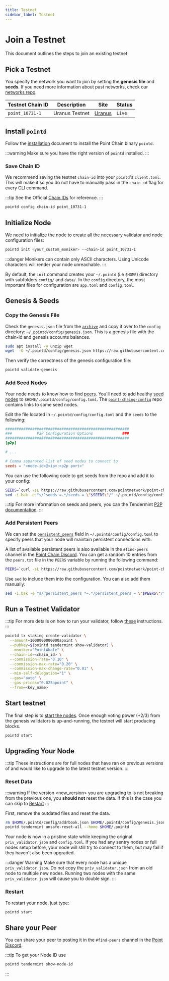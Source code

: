 ```yaml
---
title: Testnet
sidebar_label: Testnet
---
```


# Join a Testnet

This document outlines the steps to join an existing testnet

## Pick a Testnet

You specify the network you want to join by setting the **genesis file** and **seeds**. If you need more information about past networks, check our [networks repo](https://github.com/pointnetwork/point-chain-config).

| Testnet Chain ID | Description                       | Site                                                                       |  Status
| ---------------- | --------------------------------- | -------------------------------------------------------------------------- | ---------------------------------------------------------------------------------------- |
| `point_10731-1`   | Uranus Testnet                | [Uranus](https://github.com/pointnetwork/point-chain-config/tree/main/testnet-xNet-Uranus-1)     | `Live`

## Install `pointd`

Follow the [installation](./quickstart/installation.md) document to install the Point Chain binary `pointd`.

:::warning
Make sure you have the right version of `pointd` installed.
:::

### Save Chain ID

We recommend saving the testnet `chain-id` into your `pointd`'s `client.toml`. This will make it so you do not have to manually pass in the `chain-id` flag for every CLI command.

:::tip
See the Official [Chain IDs](./../users/technical_concepts/chain_id) for reference.
:::

```bash
pointd config chain-id point_10731-1
```

## Initialize Node

We need to initialize the node to create all the necessary validator and node configuration files:

```bash
pointd init <your_custom_moniker> --chain-id point_10731-1
```

:::danger
Monikers can contain only ASCII characters. Using Unicode characters will render your node unreachable.
:::

By default, the `init` command creates your `~/.pointd` (i.e `$HOME`) directory with subfolders `config/` and `data/`.
In the `config` directory, the most important files for configuration are `app.toml` and `config.toml`.

## Genesis & Seeds

### Copy the Genesis File

Check the `genesis.json` file from the [`archive`](https://github.com/pointnetwork/point-chain-config/blob/main/testnet-xNet-Uranus-1/genesis.json) and copy it over to the `config` directory: `~/.pointd/config/genesis.json`. This is a genesis file with the chain-id and genesis accounts balances.

```bash
sudo apt install -y unzip wget
wget  -O ~/.pointd/config/genesis.json https://raw.githubusercontent.com/pointnetwork/point-chain-config/main/testnet-xNet-Uranus-1/genesis.json
```

Then verify the correctness of the genesis configuration file:

```bash
pointd validate-genesis
```

### Add Seed Nodes

Your node needs to know how to find [peers](https://docs.tendermint.com/v0.34/tendermint-core/using-tendermint.html#peers). You'll need to add healthy [seed nodes](https://docs.tendermint.com/v0.34/tendermint-core/using-tendermint.html#seed) to `$HOME/.pointd/config/config.toml`. The [`point-chaing-config`](https://github.com/pointnetwork/point-chain-config) repo contains links to some seed nodes.

Edit the file located in `~/.pointd/config/config.toml` and the `seeds` to the following:

```toml
#######################################################
###           P2P Configuration Options             ###
#######################################################
[p2p]

# ...

# Comma separated list of seed nodes to connect to
seeds = "<node-id>@<ip>:<p2p port>"
```

You can use the following code to get seeds from the repo and add it to your config:

```bash
SEEDS=`curl -sL https://raw.githubusercontent.com/pointnetwork/point-chain-config/main/testnet-xNet-Uranus-1/seeds.txt | awk '{print $1}' | paste -s -d, -`
sed -i.bak -e "s/^seeds =.*/seeds = \"$SEEDS\"/" ~/.pointd/config/config.toml
```

:::tip
For more information on seeds and peers, you can the Tendermint [P2P documentation](https://docs.tendermint.com/master/spec/p2p/peer.html).
:::

### Add Persistent Peers

We can set the [`persistent_peers`](https://docs.tendermint.com/v0.34/tendermint-core/using-tendermint.html#persistent-peer) field in `~/.pointd/config/config.toml` to specify peers that your node will maintain persistent connections with.

A list of available persistent peers is also available in the `#find-peers` channel in the [Point Chain Discord](https://discord.com/invite/DkH6zxCXWz). You can get a random 10 entries from the `peers.txt` file in the `PEERS` variable by running the following command:

```bash
PEERS=`curl -sL https://raw.githubusercontent.com/pointnetwork/point-chain-config/main/testnet-xNet-Uranus-1/peers.txt | sort -R | head -n 10 | awk '{print $1}' | paste -s -d, -`
```

Use `sed` to include them into the configuration. You can also add them manually:

```bash
sed -i.bak -e "s/^persistent_peers *=.*/persistent_peers = \"$PEERS\"/" ~/.pointd/config/config.toml
```

## Run a Testnet Validator

:::tip
For more details on how to run your validator, follow [these](./setup/run_validator.md) instructions.
:::

```bash
pointd tx staking create-validator \
  --amount=1000000000000apoint \
  --pubkey=$(pointd tendermint show-validator) \
  --moniker="PointWhale" \
  --chain-id=<chain_id> \
  --commission-rate="0.10" \
  --commission-max-rate="0.20" \
  --commission-max-change-rate="0.01" \
  --min-self-delegation="1" \
  --gas="auto" \
  --gas-prices="0.025apoint" \
  --from=<key_name>
```

## Start testnet

The final step is to [start the nodes](./quickstart/run_node.md#start-node). Once enough voting power (+2/3) from the genesis validators is up-and-running, the testnet will start producing blocks.

```bash
pointd start
```

## Upgrading Your Node

:::tip
These instructions are for full nodes that have ran on previous versions of and would like to upgrade to the latest testnet version.
:::

### Reset Data

:::warning
If the version <new_version> you are upgrading to is not breaking from the previous one, you **should not** reset the data. If this is the case you can skip to [Restart](#restart)
:::

First, remove the outdated files and reset the data.

```bash
rm $HOME/.pointd/config/addrbook.json $HOME/.pointd/config/genesis.json
pointd tendermint unsafe-reset-all --home $HOME/.pointd
```

Your node is now in a pristine state while keeping the original `priv_validator.json` and `config.toml`. If you had any sentry nodes or full nodes setup before,
your node will still try to connect to them, but may fail if they haven't also
been upgraded.

:::danger Warning
Make sure that every node has a unique `priv_validator.json`. Do not copy the `priv_validator.json` from an old node to multiple new nodes. Running two nodes with the same `priv_validator.json` will cause you to double sign.
:::

### Restart

To restart your node, just type:

```bash
pointd start
```

## Share your Peer

You can share your peer to posting it in the `#find-peers` channel in the [Point Discord](https://discord.com/invite/DkH6zxCXWz).

:::tip
To get your Node ID use

```bash
pointd tendermint show-node-id
```

:::
